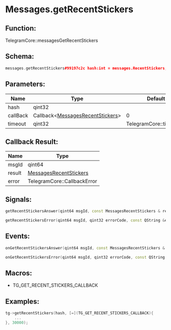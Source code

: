 # Messages.getRecentStickers

## Function:

TelegramCore::messagesGetRecentStickers

## Schema:

```c++
messages.getRecentStickers#99197c2c hash:int = messages.RecentStickers;
```
## Parameters:

|Name|Type|Default|
|----|----|-------|
|hash|qint32||
|callBack|Callback&lt;[MessagesRecentStickers](../../types/messagesrecentstickers.md)&gt;|0|
|timeout|qint32|TelegramCore::timeOut()|

## Callback Result:

|Name|Type|
|----|----|
|msgId|qint64|
|result|[MessagesRecentStickers](../../types/messagesrecentstickers.md)|
|error|TelegramCore::CallbackError|

## Signals:

```c++
getRecentStickersAnswer(qint64 msgId, const MessagesRecentStickers & result)
```
```c++
getRecentStickersError(qint64 msgId, qint32 errorCode, const QString &errorText)
```

## Events:

```c++
onGetRecentStickersAnswer(qint64 msgId, const MessagesRecentStickers & result)
```
```c++
onGetRecentStickersError(qint64 msgId, qint32 errorCode, const QString &errorText)
```

## Macros:

* TG_GET_RECENT_STICKERS_CALLBACK

## Examples:

```c++
tg->getRecentStickers(hash, [=](TG_GET_RECENT_STICKERS_CALLBACK){
    ...
}, 30000);
```
